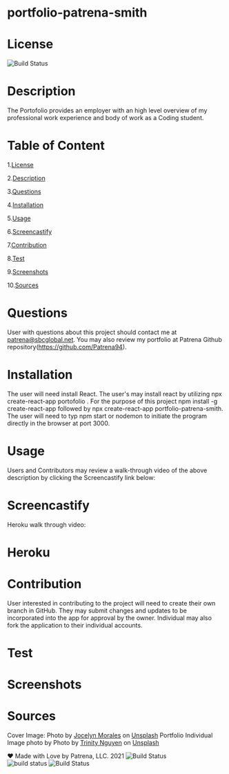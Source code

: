 # portfolio-patrena-smith
 
# License
   
![Build Status](https://img.shields.io/github/license/Patrena94/portfolio-patrena-smith)  


 # Description
 The Portofolio provides an employer with an high level overview of my professional work experience and body of work as a Coding student.  


 # Table of Content 
 1.[License](#License)

 2.[Description](#Description)

 3.[Questions](#Questions)

 4.[Installation](#Installation)

 5.[Usage](#Usage)

 6.[Screencastify](#Screencastify)

 7.[Contribution](#Contribution)

 8.[Test](#Test)

 9.[Screenshots](#Screenshots)

 10.[Sources](#Sources)

 # Questions  

 User with questions about this project should contact me at patrena@sbcglobal.net.  You may also review my portfolio at Patrena Github repository(https://github.com/Patrena94).
 

 
# Installation
 The user will need install React.  The user's may install react by utilizing npx create-react-app portofolio <app name>. For the purpose of this project npm install -g create-react-app followed by npx create-react-app portfolio-patrena-smith.  The user will need to typ npm start or nodemon to initiate the program directly in the browser at port 3000.

# Usage
 

Users and Contributors may review a walk-through video of the above description by clicking the Screencastify link below:

# Screencastify

Heroku walk through video:



# Heroku


# Contribution
User interested in contributing to the project will need to create their own branch in GitHub.  They may submit changes and updates to be incorporated into the app for approval by the owner.  Individual may also fork the application to their individual accounts. 


# Test
 

# Screenshots


# Sources

Cover Image: Photo by <a href="https://unsplash.com/@molnj?utm_source=unsplash&utm_medium=referral&utm_content=creditCopyText">Jocelyn Morales</a> on <a href="https://unsplash.com/t/nature?utm_source=unsplash&utm_medium=referral&utm_content=creditCopyText">Unsplash</a>
Portfolio Individual Image photo by Photo by <a href="https://unsplash.com/@trinwin?utm_source=unsplash&utm_medium=referral&utm_content=creditCopyText">Trinity Nguyen</a> on <a href="https://unsplash.com/t/business-work?utm_source=unsplash&utm_medium=referral&utm_content=creditCopyText">Unsplash</a>
  
  

❤️ Made with Love by Patrena, LLC. 2021
![Build Status](https://img.shields.io/github/languages/top/Patrena94/Smith-Corporation-Work-Scheduler)  
![build status](https://img.shields.io/github/languages/top/Patrena94/Mobile-Drive-in-Theater)
![Build Status](https://img.shields.io/github/languages/top/Patrena94/Multi-City-Weather-Dashboard)
 